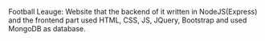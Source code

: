 Football Leauge: 
Website that the backend of it written in NodeJS(Express) and the frontend part used HTML, CSS, JS, JQuery, Bootstrap and used MongoDB as database.



